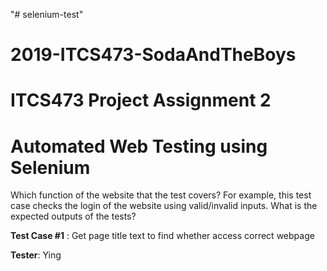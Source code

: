 "# selenium-test" 
# 2019-ITCS473-SodaAndTheBoys
# ITCS473 Project Assignment 2
# Automated Web Testing using Selenium


Which function of the website that the test covers? For example, this test case checks the login of the website using valid/invalid inputs.
What is the expected outputs of the tests?

**Test Case #1** : Get page title text to find whether access correct webpage 

**Tester**: Ying

